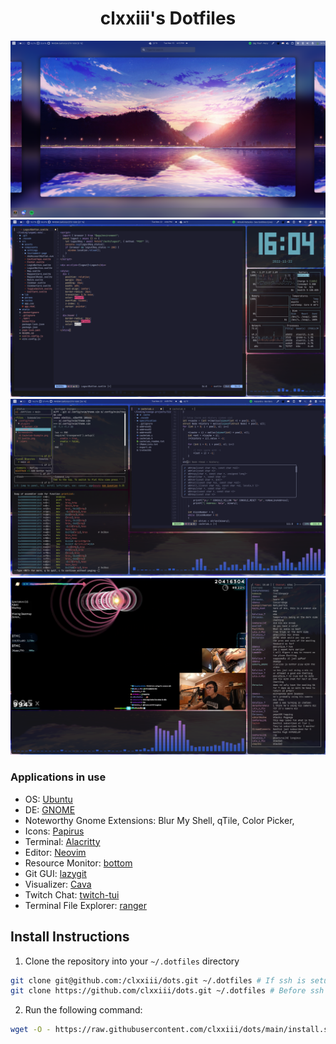<div align="center">
<h1>clxxiii's Dotfiles</h1>
</div>

![Workspaces](https://github.com/clxxiii/dots/blob/main/Screenshots/Workspaces.png?raw=true)
![Desktop Screenshot](https://github.com/clxxiii/dots/blob/main/Screenshots/Svelte.png?raw=true)
![Desktop Screenshot 2](https://github.com/clxxiii/dots/blob/main/Screenshots/Cachelab-Example.png?raw=true)
![Twitch](https://github.com/clxxiii/dots/blob/main/Screenshots/Twitch%202.png?raw=true)

### Applications in use

- OS: [Ubuntu](https://ubuntu.com)
- DE: [GNOME](https://gnome.org)
- Noteworthy Gnome Extensions: Blur My Shell, qTile, Color Picker,
- Icons: [Papirus](https://www.gnome-look.org/p/1166289/)
- Terminal: [Alacritty](https://github.com/alacritty/alacritty)
- Editor: [Neovim](https://neovim.io)
- Resource Monitor: [bottom](https://github.com/ClementTsang/bottom)
- Git GUI: [lazygit](https://github.com/jesseduffield/lazygit)
- Visualizer: [Cava](https://github.com/karlstab/cava)
- Twitch Chat: [twitch-tui](https://github.com/Xithrius/twitch-tui)
- Terminal File Explorer: [ranger](https://github.com/ranger/ranger)

## Install Instructions

1. Clone the repository into your `~/.dotfiles` directory

```bash
git clone git@github.com:/clxxiii/dots.git ~/.dotfiles # If ssh is setup
git clone https://github.com/clxxiii/dots.git ~/.dotfiles # Before ssh setup
```

2. Run the following command:

```bash
wget -O - https://raw.githubusercontent.com/clxxiii/dots/main/install.sh | sh
```
